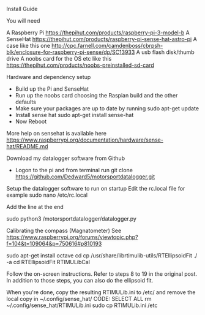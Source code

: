 Install Guide

You will need

A Raspberry Pi https://thepihut.com/products/raspberry-pi-3-model-b
A SenseHat https://thepihut.com/products/raspberry-pi-sense-hat-astro-pi
A case like this one http://cpc.farnell.com/camdenboss/cbrpsh-blk/enclosure-for-raspberry-pi-sense/dp/SC13933
A usb flash disk/thumb drive
A noobs card for the OS etc like this https://thepihut.com/products/noobs-preinstalled-sd-card


Hardware and dependency setup

* Build up the Pi and SenseHat
* Run up the noobs card choosing the Raspian build and the other defaults
* Make sure your packages are up to date by running sudo apt-get update
* Install sense hat sudo apt-get install sense-hat
* Now Reboot

More help on sensehat is available here https://www.raspberrypi.org/documentation/hardware/sense-hat/README.md


Download my datalogger software from Github
* Logon to the pi and from terminal run git clone https://github.com/Dedward5/motorsportdatalogger.git



Setup the datalogger software to run on startup
Edit the rc.local file for example
sudo nano /etc/rc.local

Add the line at the end

sudo python3 /motorsportdatalogger/datalogger.py



Calibrating the compass (Magnatometer)
See https://www.raspberrypi.org/forums/viewtopic.php?f=104&t=109064&p=750616#p810193

sudo apt-get install octave
cd
cp /usr/share/librtimulib-utils/RTEllipsoidFit ./ -a
cd RTEllipsoidFit
RTIMULibCal

Follow the on-screen instructions.
Refer to steps 8 to 19 in the original post.
In addition to those steps, you can also do the ellipsoid fit.

When you're done, copy the resulting RTIMULib.ini to /etc/ and remove the local copy in ~/.config/sense_hat/
CODE: SELECT ALL
rm ~/.config/sense_hat/RTIMULib.ini
sudo cp RTIMULib.ini /etc
